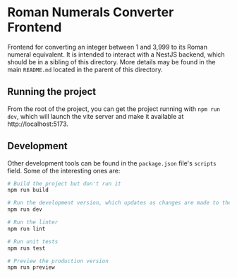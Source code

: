 # Roman Numerals Converter Frontend

Frontend for converting an integer between 1 and 3,999 to its Roman numeral equivalent. It is intended to interact with a
NestJS backend, which should be in a sibling of this directory. More details may be found in the main `README.md`
located in the parent of this directory.

## Running the project

From the root of the project, you can get the project running with `npm run dev`, which will launch the vite server
and make it available at http://localhost:5173.

## Development

Other development tools can be found in the `package.json` file's `scripts` field. Some of the interesting ones are:

```bash
# Build the project but don't run it
npm run build

# Run the development version, which updates as changes are made to the files
npm run dev

# Run the linter
npm run lint

# Run unit tests
npm run test

# Preview the production version
npm run preview
```
